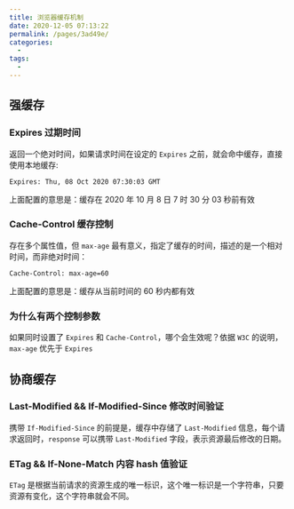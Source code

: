 ```yaml
---
title: 浏览器缓存机制
date: 2020-12-05 07:13:22
permalink: /pages/3ad49e/
categories:
  -
tags:
  -
---
```


## 强缓存

### Expires 过期时间

返回一个绝对时间，如果请求时间在设定的 `Expires` 之前，就会命中缓存，直接使用本地缓存:

```shell
Expires: Thu, 08 Oct 2020 07:30:03 GMT
```

上面配置的意思是：缓存在 2020 年 10 月 8 日 7 时 30 分 03 秒前有效

### Cache-Control 缓存控制

存在多个属性值，但 `max-age` 最有意义，指定了缓存的时间，描述的是一个相对时间，而非绝对时间：

```shell
Cache-Control: max-age=60
```

上面配置的意思是：缓存从当前时间的 60 秒内都有效

### 为什么有两个控制参数

如果同时设置了 `Expires` 和 `Cache-Control`，哪个会生效呢？依据 `W3C` 的说明，`max-age` 优先于 `Expires`

## 协商缓存

### Last-Modified && If-Modified-Since 修改时间验证

携带 `If-Modified-Since` 的前提是，缓存中存储了 `Last-Modified` 信息，每个请求返回时，`response` 可以携带 `Last-Modified` 字段，表示资源最后修改的日期。

### ETag && If-None-Match 内容 hash 值验证

`ETag` 是根据当前请求的资源生成的唯一标识，这个唯一标识是一个字符串，只要资源有变化，这个字符串就会不同。

